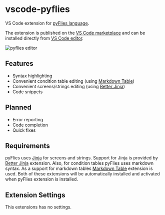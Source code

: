 # vscode-pyflies

VS Code extension for [pyFlies language](https://github.com/pyflies/pyflies).

The extension is published on the [VS Code
marketplace](https://marketplace.visualstudio.com/items?itemName=pyflies.vscode-pyflies)
and can be installed directly from [VS Code editor](https://code.visualstudio.com/).

![pyflies editor](https://raw.githubusercontent.com/pyflies/vscode-pyflies/main/images/pyflies-editor.png)


## Features

- Syntax highlighting
- Convenient condition table editing (using [Markdown
  Table](https://marketplace.visualstudio.com/items?itemName=TakumiI.markdowntable))
- Convenient screens/strings editing (using [Better
Jinja](https://marketplace.visualstudio.com/items?itemName=samuelcolvin.jinjahtml))
- Code snippets


## Planned

- Error reporting
- Code completion
- Quick fixes


## Requirements

pyFlies uses [Jinja](https://jinja.palletsprojects.com/) for screens and
strings. Support for Jinja is provided by [Better
Jinja](https://marketplace.visualstudio.com/items?itemName=samuelcolvin.jinjahtml)
extension. Also, for condition tables pyFlies uses markdown syntax. As a support
for markdown tables [Markdown
Table](https://marketplace.visualstudio.com/items?itemName=TakumiI.markdowntable)
extension is used. Both of these extensions will be automatically installed and
activated when pyFlies extension is installed.


## Extension Settings

This extensions has no settings.

